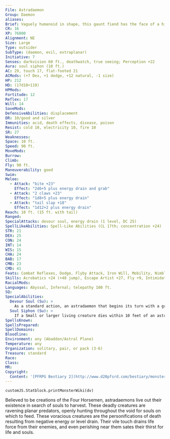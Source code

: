 ```yaml
---
File: Astradaemon
Group: Daemon
aliases: 
Brief: Vaguely humanoid in shape, this gaunt fiend has the face of a hideous fish and a body of lanky limbs and writhing tendrils.
CR: 16
XP: 76800
Alignment: NE
Size: Large
Type: outsider
SubType: (daemon, evil, extraplanar)
Initiative: 7
Senses: darkvision 60 ft., deathwatch, true seeing; Perception +22
Aura: soul siphon (10 ft.)
AC: 29, touch 17, flat-footed 21
ACMods: (+7 Dex, +1 dodge, +12 natural, -1 size)
HP: 212
HD: (17d10+119)
HPMods: 
Fortitude: 12
Reflex: 17
Will: 14
SaveMods: 
DefensiveAbilities: displacement
DR: 10/good and silver
Immunities: acid, death effects, disease, poison
Resist: cold 10, electricity 10, fire 10
SR: 27
Weaknesses: 
Space: 10 ft.
Speed: 90 ft.
MoveMods: 
Burrow: 
Climb: 
Fly: 90 ft.
Maneuverability: good
Swim: 
Melee: 
  - Attack: "bite +23"
    Effect: "2d6+5 plus energy drain and grab"
  - Attack: "2 claws +23"
    Effect: "1d8+5 plus energy drain"
  - Attack: "tail slap +18"
    Effect: "1d12+2 plus energy drain"
Reach: 10 ft. (15 ft. with tail)
Ranged: 
SpecialAttacks: devour soul, energy drain (1 level, DC 25)
SpellLikeAbilities: Spell-Like Abilities (CL 17th; concentration +24)  Constant-deathwatch, displacement, true seeing   At Will-enervation, fear (DC21), greater teleport (self plus 50 lbs. of objects only), vampiric touch   3/day-locate creature, plane shift (DC 24)   1/day-energy drain (DC 24), finger of death (DC 24), summon (level 6, 1d3 derghodaemons 50%)
STR: 21
DEX: 25
CON: 24
INT: 14
WIS: 15
CHA: 24
BAB: 17
CMB: 23
CMD: 41
Feats: Combat Reflexes, Dodge, Flyby Attack, Iron Will, Mobility, Nimble Moves, Power Attack, Spring Attack, Weapon Finesse
Skills: Acrobatics +24 (+48 jump), Escape Artist +27, Fly +9, Intimidate +27, Knowledge (planes) +22, Perception +22, Sense Motive +22, Stealth +23, Survival +22
RacialMods: 
Languages: Abyssal, Infernal; telepathy 100 ft.
SQ: 
SpecialAbilities:
  Devour Soul (Su): >
    As a standard action, an astradaemon that begins its turn with a grappled opponent can attempt to draw out and consume the soul of its victim, killing it instantly. This ability only works on living creatures, which may resist with a DC 25 Fortitude saving throw. The save is Constitution-based. For every 5 HD of the slain creature, the daemon gains a +1 profane bonus on attacks, saving throws, and checks for 24 hours. This ability does not consume all of the soul, and pieces of it still exist after the daemon completes its feast (enough to be able to resurrect the slain victim normally).
  Soul Siphon (Su): >
    If a Small or larger living creature dies within 10 feet of an astradaemon, the daemon gains 1d8 temporary hit points and a +2 bonus to Strength for 10 minutes. These bonuses stack with themselves. Incorporeal undead and living spirits traveling outside the body (such as a person using astral projection or magic jar) take 1d8 points of damage each round within the daemon's aura.
SpellsKnown: 
SpellsPrepared: 
SpellDomains: 
Bloodline: 
Environment: any (Abaddon/Astral Plane)
Temperature: any
Organization: solitary, pair, or pack (3-6)
Treasure: standard
Race: 
Class: 
MR: 
Copyright:
  Content: '[PFRPG Bestiary 2](http://www.d20pfsrd.com/bestiary/monster-listings/outsiders/daemons/astradaemon)'
---
```

```dataviewjs
customJS.Statblock.printMonsterWiki(dv)
```
Believed to be creations of the Four Horsemen, astradaemons live out their existence in search of souls to harvest. These deadly creatures are ravening planar predators, openly hunting throughout the void for souls on which to feed. These voracious creatures are the personifications of death resulting from negative energy or level drain. Their vile touch drains life force from their enemies, and even perishing near them sates their thirst for life and souls.
